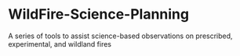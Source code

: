 # WildFire-Science-Planning
A series of tools to assist science-based observations on prescribed, experimental, and wildland fires
